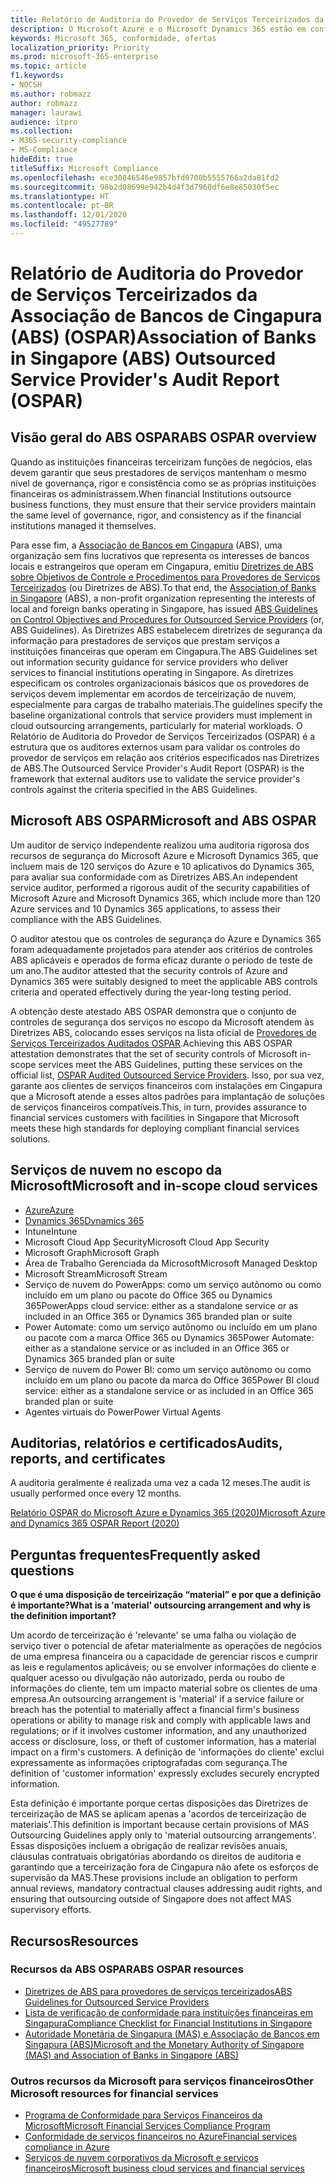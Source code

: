 ```yaml
---
title: Relatório de Auditoria do Provedor de Serviços Terceirizados da Associação de Bancos de Cingapura (ABS) (OSPAR)
description: O Microsoft Azure e o Microsoft Dynamics 365 estão em conformidade com o Relatório de Auditoria do Provedor de Serviços Terceirizados (OSPAR) para instituições financeiras em Cingapura.
keywords: Microsoft 365, conformidade, ofertas
localization_priority: Priority
ms.prod: microsoft-365-enterprise
ms.topic: article
f1.keywords:
- NOCSH
ms.author: robmazz
author: robmazz
manager: laurawi
audience: itpro
ms.collection:
- M365-security-compliance
- MS-Compliance
hideEdit: true
titleSuffix: Microsoft Compliance
ms.openlocfilehash: ece30846546e9857bfd0700b5555766a2da81fd2
ms.sourcegitcommit: 98b2d08699e942b4d4f3d7960df6e8e85030f5ec
ms.translationtype: HT
ms.contentlocale: pt-BR
ms.lasthandoff: 12/01/2020
ms.locfileid: "49527789"
---
```

# <a name="association-of-banks-in-singapore-abs-outsourced-service-providers-audit-report-ospar"></a><span data-ttu-id="f4b8e-104">Relatório de Auditoria do Provedor de Serviços Terceirizados da Associação de Bancos de Cingapura (ABS) (OSPAR)</span><span class="sxs-lookup"><span data-stu-id="f4b8e-104">Association of Banks in Singapore (ABS) Outsourced Service Provider's Audit Report (OSPAR)</span></span>

## <a name="abs-ospar-overview"></a><span data-ttu-id="f4b8e-105">Visão geral do ABS OSPAR</span><span class="sxs-lookup"><span data-stu-id="f4b8e-105">ABS OSPAR overview</span></span>

<span data-ttu-id="f4b8e-106">Quando as instituições financeiras terceirizam funções de negócios, elas devem garantir que seus prestadores de serviços mantenham o mesmo nível de governança, rigor e consistência como se as próprias instituições financeiras os administrassem.</span><span class="sxs-lookup"><span data-stu-id="f4b8e-106">When financial Institutions outsource business functions, they must ensure that their service providers maintain the same level of governance, rigor, and consistency as if the financial institutions managed it themselves.</span></span>

<span data-ttu-id="f4b8e-107">Para esse fim, a [Associação de Bancos em Cingapura](https://www.abs.org.sg/about-us/our-role) (ABS), uma organização sem fins lucrativos que representa os interesses de bancos locais e estrangeiros que operam em Cingapura, emitiu [Diretrizes de ABS sobre Objetivos de Controle e Procedimentos para Provedores de Serviços Terceirizados](https://abs.org.sg/docs/library/abs_outsource_guidelines.pdf) (ou Diretrizes de ABS).</span><span class="sxs-lookup"><span data-stu-id="f4b8e-107">To that end, the [Association of Banks in Singapore](https://www.abs.org.sg/about-us/our-role) (ABS), a non-profit organization representing the interests of local and foreign banks operating in Singapore, has issued [ABS Guidelines on Control Objectives and Procedures for Outsourced Service Providers](https://abs.org.sg/docs/library/abs_outsource_guidelines.pdf) (or, ABS Guidelines).</span></span> <span data-ttu-id="f4b8e-108">As Diretrizes ABS estabelecem diretrizes de segurança da informação para prestadores de serviços que prestam serviços a instituições financeiras que operam em Cingapura.</span><span class="sxs-lookup"><span data-stu-id="f4b8e-108">The ABS Guidelines set out information security guidance for service providers who deliver services to financial institutions operating in Singapore.</span></span> <span data-ttu-id="f4b8e-109">As diretrizes especificam os controles organizacionais básicos que os provedores de serviços devem implementar em acordos de terceirização de nuvem, especialmente para cargas de trabalho materiais.</span><span class="sxs-lookup"><span data-stu-id="f4b8e-109">The guidelines specify the baseline organizational controls that service providers must implement in cloud outsourcing arrangements, particularly for material workloads.</span></span> <span data-ttu-id="f4b8e-110">O Relatório de Auditoria do Provedor de Serviços Terceirizados (OSPAR) é a estrutura que os auditores externos usam para validar os controles do provedor de serviços em relação aos critérios especificados nas Diretrizes de ABS.</span><span class="sxs-lookup"><span data-stu-id="f4b8e-110">The Outsourced Service Provider's Audit Report (OSPAR) is the framework that external auditors use to validate the service provider's controls against the criteria specified in the ABS Guidelines.</span></span>

## <a name="microsoft-and-abs-ospar"></a><span data-ttu-id="f4b8e-111">Microsoft ABS OSPAR</span><span class="sxs-lookup"><span data-stu-id="f4b8e-111">Microsoft and ABS OSPAR</span></span>

<span data-ttu-id="f4b8e-112">Um auditor de serviço independente realizou uma auditoria rigorosa dos recursos de segurança do Microsoft Azure e Microsoft Dynamics 365, que incluem mais de 120 serviços do Azure e 10 aplicativos do Dynamics 365, para avaliar sua conformidade com as Diretrizes ABS.</span><span class="sxs-lookup"><span data-stu-id="f4b8e-112">An independent service auditor, performed a rigorous audit of the security capabilities of Microsoft Azure and Microsoft Dynamics 365, which include more than 120 Azure services and 10 Dynamics 365 applications, to assess their compliance with the ABS Guidelines.</span></span>

<span data-ttu-id="f4b8e-113">O auditor atestou que os controles de segurança do Azure e Dynamics 365 foram adequadamente projetados para atender aos critérios de controles ABS aplicáveis e operados de forma eficaz durante o período de teste de um ano.</span><span class="sxs-lookup"><span data-stu-id="f4b8e-113">The auditor attested that the security controls of Azure and Dynamics 365 were suitably designed to meet the applicable ABS controls criteria and operated effectively during the year-long testing period.</span></span>

<span data-ttu-id="f4b8e-114">A obtenção deste atestado ABS OSPAR demonstra que o conjunto de controles de segurança dos serviços no escopo da Microsoft atendem às Diretrizes ABS, colocando esses serviços na lista oficial de [Provedores de Serviços Terceirizados Auditados OSPAR](https://abs.org.sg/docs/library/OSPAR_Audited_OSPs_16102020.pdf).</span><span class="sxs-lookup"><span data-stu-id="f4b8e-114">Achieving this ABS OSPAR attestation demonstrates that the set of security controls of Microsoft in-scope services meet the ABS Guidelines, putting these services on the official list, [OSPAR Audited Outsourced Service Providers](https://abs.org.sg/docs/library/OSPAR_Audited_OSPs_16102020.pdf).</span></span> <span data-ttu-id="f4b8e-115">Isso, por sua vez, garante aos clientes de serviços financeiros com instalações em Cingapura que a Microsoft atende a esses altos padrões para implantação de soluções de serviços financeiros compatíveis.</span><span class="sxs-lookup"><span data-stu-id="f4b8e-115">This, in turn, provides assurance to financial services customers with facilities in Singapore that Microsoft meets these high standards for deploying compliant financial services solutions.</span></span>

## <a name="microsoft-and-in-scope-cloud-services"></a><span data-ttu-id="f4b8e-116">Serviços de nuvem no escopo da Microsoft</span><span class="sxs-lookup"><span data-stu-id="f4b8e-116">Microsoft and in-scope cloud services</span></span>

- [<span data-ttu-id="f4b8e-117">Azure</span><span class="sxs-lookup"><span data-stu-id="f4b8e-117">Azure</span></span>](https://aka.ms/AzureCompliance)
- [<span data-ttu-id="f4b8e-118">Dynamics 365</span><span class="sxs-lookup"><span data-stu-id="f4b8e-118">Dynamics 365</span></span>](https://go.microsoft.com/fwlink/p/?linkid=2051700)
- <span data-ttu-id="f4b8e-119">Intune</span><span class="sxs-lookup"><span data-stu-id="f4b8e-119">Intune</span></span>
- <span data-ttu-id="f4b8e-120">Microsoft Cloud App Security</span><span class="sxs-lookup"><span data-stu-id="f4b8e-120">Microsoft Cloud App Security</span></span>
- <span data-ttu-id="f4b8e-121">Microsoft Graph</span><span class="sxs-lookup"><span data-stu-id="f4b8e-121">Microsoft Graph</span></span>
- <span data-ttu-id="f4b8e-122">Área de Trabalho Gerenciada da Microsoft</span><span class="sxs-lookup"><span data-stu-id="f4b8e-122">Microsoft Managed Desktop</span></span>
- <span data-ttu-id="f4b8e-123">Microsoft Stream</span><span class="sxs-lookup"><span data-stu-id="f4b8e-123">Microsoft Stream</span></span>
- <span data-ttu-id="f4b8e-124">Serviço de nuvem do PowerApps: como um serviço autônomo ou como incluído em um plano ou pacote do Office 365 ou Dynamics 365</span><span class="sxs-lookup"><span data-stu-id="f4b8e-124">PowerApps cloud service: either as a standalone service or as included in an Office 365 or Dynamics 365 branded plan or suite</span></span>
- <span data-ttu-id="f4b8e-125">Power Automate: como um serviço autônomo ou incluído em um plano ou pacote com a marca Office 365 ou Dynamics 365</span><span class="sxs-lookup"><span data-stu-id="f4b8e-125">Power Automate: either as a standalone service or as included in an Office 365 or Dynamics 365 branded plan or suite</span></span>
- <span data-ttu-id="f4b8e-126">Serviço de nuvem do Power BI: como um serviço autônomo ou como incluído em um plano ou pacote da marca do Office 365</span><span class="sxs-lookup"><span data-stu-id="f4b8e-126">Power BI cloud service: either as a standalone service or as included in an Office 365 branded plan or suite</span></span>
- <span data-ttu-id="f4b8e-127">Agentes virtuais do Power</span><span class="sxs-lookup"><span data-stu-id="f4b8e-127">Power Virtual Agents</span></span>

## <a name="audits-reports-and-certificates"></a><span data-ttu-id="f4b8e-128">Auditorias, relatórios e certificados</span><span class="sxs-lookup"><span data-stu-id="f4b8e-128">Audits, reports, and certificates</span></span>

<span data-ttu-id="f4b8e-129">A auditoria geralmente é realizada uma vez a cada 12 meses.</span><span class="sxs-lookup"><span data-stu-id="f4b8e-129">The audit is usually performed once every 12 months.</span></span>

[<span data-ttu-id="f4b8e-130">Relatório OSPAR do Microsoft Azure e Dynamics 365 (2020)</span><span class="sxs-lookup"><span data-stu-id="f4b8e-130">Microsoft Azure and Dynamics 365 OSPAR Report (2020)</span></span>](https://aka.ms/OSPAR-Report)

## <a name="frequently-asked-questions"></a><span data-ttu-id="f4b8e-131">Perguntas frequentes</span><span class="sxs-lookup"><span data-stu-id="f4b8e-131">Frequently asked questions</span></span>

<span data-ttu-id="f4b8e-132">**O que é uma disposição de terceirização “material” e por que a definição é importante?**</span><span class="sxs-lookup"><span data-stu-id="f4b8e-132">**What is a 'material' outsourcing arrangement and why is the definition important?**</span></span>

<span data-ttu-id="f4b8e-133">Um acordo de terceirização é 'relevante' se uma falha ou violação de serviço tiver o potencial de afetar materialmente as operações de negócios de uma empresa financeira ou a capacidade de gerenciar riscos e cumprir as leis e regulamentos aplicáveis; ou se envolver informações do cliente e qualquer acesso ou divulgação não autorizado, perda ou roubo de informações do cliente, tem um impacto material sobre os clientes de uma empresa.</span><span class="sxs-lookup"><span data-stu-id="f4b8e-133">An outsourcing arrangement is 'material' if a service failure or breach has the potential to materially affect a financial firm's business operations or ability to manage risk and comply with applicable laws and regulations; or if it involves customer information, and any unauthorized access or disclosure, loss, or theft of customer information, has a material impact on a firm's customers.</span></span> <span data-ttu-id="f4b8e-134">A definição de 'informações do cliente' exclui expressamente as informações criptografadas com segurança.</span><span class="sxs-lookup"><span data-stu-id="f4b8e-134">The definition of 'customer information' expressly excludes securely encrypted information.</span></span>

<span data-ttu-id="f4b8e-135">Esta definição é importante porque certas disposições das Diretrizes de terceirização de MAS se aplicam apenas a 'acordos de terceirização de materiais'.</span><span class="sxs-lookup"><span data-stu-id="f4b8e-135">This definition is important because certain provisions of MAS Outsourcing Guidelines apply only to 'material outsourcing arrangements'.</span></span> <span data-ttu-id="f4b8e-136">Essas disposições incluem a obrigação de realizar revisões anuais, cláusulas contratuais obrigatórias abordando os direitos de auditoria e garantindo que a terceirização fora de Cingapura não afete os esforços de supervisão da MAS.</span><span class="sxs-lookup"><span data-stu-id="f4b8e-136">These provisions include an obligation to perform annual reviews, mandatory contractual clauses addressing audit rights, and ensuring that outsourcing outside of Singapore does not affect MAS supervisory efforts.</span></span>

## <a name="resources"></a><span data-ttu-id="f4b8e-137">Recursos</span><span class="sxs-lookup"><span data-stu-id="f4b8e-137">Resources</span></span>

### <a name="abs-ospar-resources"></a><span data-ttu-id="f4b8e-138">Recursos da ABS OSPAR</span><span class="sxs-lookup"><span data-stu-id="f4b8e-138">ABS OSPAR resources</span></span>

- [<span data-ttu-id="f4b8e-139">Diretrizes de ABS para provedores de serviços terceirizados</span><span class="sxs-lookup"><span data-stu-id="f4b8e-139">ABS Guidelines for Outsourced Service Providers</span></span>](https://abs.org.sg/industry-guidelines/outsourcing)
- [<span data-ttu-id="f4b8e-140">Lista de verificação de conformidade para instituições financeiras em Singapura</span><span class="sxs-lookup"><span data-stu-id="f4b8e-140">Compliance Checklist for Financial Institutions in Singapore</span></span>](https://servicetrust.microsoft.com/ViewPage/TrustDocuments?command=Download&downloadType=Document&downloadId=37557722-d5ed-419b-9365-2762982bacbf&docTab=6d000410-c9e9-11e7-9a91-892aae8839ad_Compliance_Guides)
- [<span data-ttu-id="f4b8e-141">Autoridade Monetária de Singapura (MAS) e Associação de Bancos em Singapura (ABS)</span><span class="sxs-lookup"><span data-stu-id="f4b8e-141">Microsoft and the Monetary Authority of Singapore (MAS) and Association of Banks in Singapore (ABS)</span></span>](offering-mas-abs-singapore.md)

### <a name="other-microsoft-resources-for-financial-services"></a><span data-ttu-id="f4b8e-142">Outros recursos da Microsoft para serviços financeiros</span><span class="sxs-lookup"><span data-stu-id="f4b8e-142">Other Microsoft resources for financial services</span></span>

- [<span data-ttu-id="f4b8e-143">Programa de Conformidade para Serviços Financeiros da Microsoft</span><span class="sxs-lookup"><span data-stu-id="f4b8e-143">Microsoft Financial Services Compliance Program</span></span>](https://www.microsoft.com/download/details.aspx?id=55332)
- [<span data-ttu-id="f4b8e-144">Conformidade de serviços financeiros no Azure</span><span class="sxs-lookup"><span data-stu-id="f4b8e-144">Financial services compliance in Azure</span></span>](https://azure.microsoft.com/resources/videos/azurecon-2015-financial-services-compliance-in-azure/)
- [<span data-ttu-id="f4b8e-145">Serviços de nuvem corporativos da Microsoft e serviços financeiros</span><span class="sxs-lookup"><span data-stu-id="f4b8e-145">Microsoft business cloud services and financial services</span></span>](https://www.microsoft.com/trustcenter/cloudservices/financialservices)
